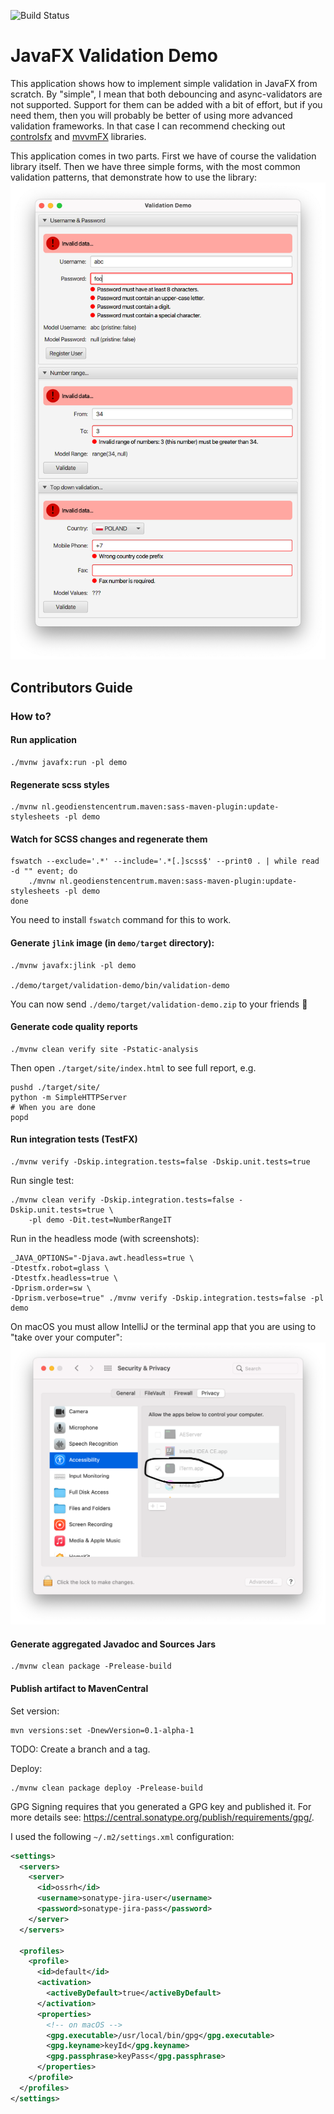 

![Build Status](https://github.com/marcin-chwedczuk/javafx-validation/actions/workflows/basic-ci.yaml/badge.svg)

# JavaFX Validation Demo

This application shows how to implement simple validation in JavaFX from scratch.
By "simple", I mean that both debouncing and async-validators are not supported.
Support for them can be added with a bit of effort, 
but if you need them, then you will 
probably be better 
of using more advanced validation frameworks. In that case I can recommend checking out
[controlsfx](https://github.com/jinghai/controlsfx/blob/master/controlsfx-samples/src/main/java/org/controlsfx/samples/HelloValidation.java)
and [mvvmFX](https://github.com/sialcasa/mvvmFX/wiki/Validation) libraries.

This application comes in two parts. First we have of course the validation
library itself. Then we have three simple forms, with the most common
validation patterns, that demonstrate how to use
the library:
![demo app main window](docs/demo.png)

## Contributors Guide

### How to?

#### Run application
```
./mvnw javafx:run -pl demo
```

#### Regenerate scss styles
```
./mvnw nl.geodienstencentrum.maven:sass-maven-plugin:update-stylesheets -pl demo
```

#### Watch for SCSS changes and regenerate them
```
fswatch --exclude='.*' --include='.*[.]scss$' --print0 . | while read -d "" event; do
    ./mvnw nl.geodienstencentrum.maven:sass-maven-plugin:update-stylesheets -pl demo
done
```
You need to install `fswatch` command for this to work.

#### Generate `jlink` image (in `demo/target` directory):
```
./mvnw javafx:jlink -pl demo

./demo/target/validation-demo/bin/validation-demo
```
You can now send `./demo/target/validation-demo.zip` to your friends :tada:

#### Generate code quality reports
```
./mvnw clean verify site -Pstatic-analysis
```
Then open `./target/site/index.html` to see full report, e.g.
```
pushd ./target/site/
python -m SimpleHTTPServer
# When you are done
popd
```

#### Run integration tests (TestFX)
```
./mvnw verify -Dskip.integration.tests=false -Dskip.unit.tests=true
```

Run single test:
```
./mvnw clean verify -Dskip.integration.tests=false -Dskip.unit.tests=true \
    -pl demo -Dit.test=NumberRangeIT
```

Run in the headless mode (with screenshots):
```
_JAVA_OPTIONS="-Djava.awt.headless=true \
-Dtestfx.robot=glass \
-Dtestfx.headless=true \
-Dprism.order=sw \
-Dprism.verbose=true" ./mvnw verify -Dskip.integration.tests=false -pl demo
```

On macOS you must allow IntelliJ or the terminal app that you are using
to "take over your computer":
![macOS settings needed for IT](docs/macOS-it-perm.png)


#### Generate aggregated Javadoc and Sources Jars
```
./mvnw clean package -Prelease-build
```

#### Publish artifact to MavenCentral

Set version:
```
mvn versions:set -DnewVersion=0.1-alpha-1
```
TODO: Create a branch and a tag.

Deploy:
```
./mvnw clean package deploy -Prelease-build
```

GPG Signing requires that you generated a GPG key and published it.
For more details see: https://central.sonatype.org/publish/requirements/gpg/.

I used the following `~/.m2/settings.xml` configuration:
```xml
<settings>
  <servers>
    <server>
      <id>ossrh</id>
      <username>sonatype-jira-user</username>
      <password>sonatype-jira-pass</password>
    </server>
  </servers>

  <profiles>
    <profile>
      <id>default</id>
      <activation>
        <activeByDefault>true</activeByDefault>
      </activation>
      <properties>
        <!-- on macOS -->
        <gpg.executable>/usr/local/bin/gpg</gpg.executable>
        <gpg.keyname>keyId</gpg.keyname>
        <gpg.passphrase>keyPass</gpg.passphrase>
      </properties>
    </profile>
  </profiles>
</settings>
```